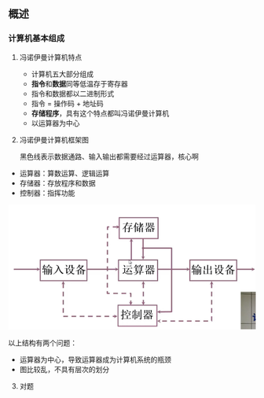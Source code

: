 
## 概述

### 计算机基本组成

1. 冯诺伊曼计算机特点
   * 计算机五大部分组成
   * **指令**和**数据**同等低温存于寄存器
   * 指令和数据都以二进制形式
   * 指令 = 操作码 + 地址码
   * **存储程序**，具有这个特点都叫冯诺伊曼计算机
   * 以运算器为中心
   
2. 冯诺伊曼计算机框架图

   黑色线表示数据通路、输入输出都需要经过运算器，核心啊

* 运算器：算数运算、逻辑运算
* 存储器：存放程序和数据
* 控制器：指挥功能

![](https://github.com/PeacefulChen/coding_knowledge_dry/blob/main/image/%E5%86%AF%E8%AF%BA%E4%BC%8A%E6%9B%BC%E8%AE%A1%E7%AE%97%E6%9C%BA%E7%A1%AC%E4%BB%B6%E5%9B%BE.png)

以上结构有两个问题：
* 运算器为中心，导致运算器成为计算机系统的瓶颈
* 图比较乱，不具有层次的划分

3. 对题

 
 
      
